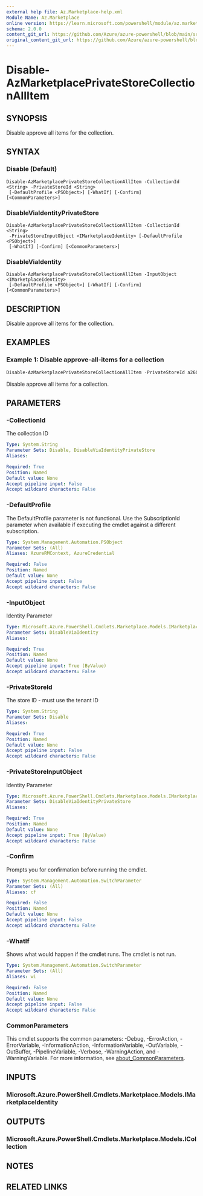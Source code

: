 ```yaml
---
external help file: Az.Marketplace-help.xml
Module Name: Az.Marketplace
online version: https://learn.microsoft.com/powershell/module/az.marketplace/disable-azmarketplaceprivatestorecollectionallitem
schema: 2.0.0
content_git_url: https://github.com/Azure/azure-powershell/blob/main/src/Marketplace/Marketplace/help/Disable-AzMarketplacePrivateStoreCollectionAllItem.md
original_content_git_url: https://github.com/Azure/azure-powershell/blob/main/src/Marketplace/Marketplace/help/Disable-AzMarketplacePrivateStoreCollectionAllItem.md
---
```


# Disable-AzMarketplacePrivateStoreCollectionAllItem

## SYNOPSIS
Disable approve all items for the collection.

## SYNTAX

### Disable (Default)
```
Disable-AzMarketplacePrivateStoreCollectionAllItem -CollectionId <String> -PrivateStoreId <String>
 [-DefaultProfile <PSObject>] [-WhatIf] [-Confirm] [<CommonParameters>]
```

### DisableViaIdentityPrivateStore
```
Disable-AzMarketplacePrivateStoreCollectionAllItem -CollectionId <String>
 -PrivateStoreInputObject <IMarketplaceIdentity> [-DefaultProfile <PSObject>]
 [-WhatIf] [-Confirm] [<CommonParameters>]
```

### DisableViaIdentity
```
Disable-AzMarketplacePrivateStoreCollectionAllItem -InputObject <IMarketplaceIdentity>
 [-DefaultProfile <PSObject>] [-WhatIf] [-Confirm] [<CommonParameters>]
```

## DESCRIPTION
Disable approve all items for the collection.

## EXAMPLES

### Example 1: Disable approve-all-items for a collection
```powershell
Disable-AzMarketplacePrivateStoreCollectionAllItem -PrivateStoreId a260d38c-96cf-492d-a340-404d0c4b3ad6 -CollectionId fdb889a1-cf3e-49f0-95b8-2bb012fa0188
```

Disable approve all items for a collection.

## PARAMETERS

### -CollectionId
The collection ID

```yaml
Type: System.String
Parameter Sets: Disable, DisableViaIdentityPrivateStore
Aliases:

Required: True
Position: Named
Default value: None
Accept pipeline input: False
Accept wildcard characters: False
```

### -DefaultProfile
The DefaultProfile parameter is not functional.
Use the SubscriptionId parameter when available if executing the cmdlet against a different subscription.

```yaml
Type: System.Management.Automation.PSObject
Parameter Sets: (All)
Aliases: AzureRMContext, AzureCredential

Required: False
Position: Named
Default value: None
Accept pipeline input: False
Accept wildcard characters: False
```

### -InputObject
Identity Parameter

```yaml
Type: Microsoft.Azure.PowerShell.Cmdlets.Marketplace.Models.IMarketplaceIdentity
Parameter Sets: DisableViaIdentity
Aliases:

Required: True
Position: Named
Default value: None
Accept pipeline input: True (ByValue)
Accept wildcard characters: False
```

### -PrivateStoreId
The store ID - must use the tenant ID

```yaml
Type: System.String
Parameter Sets: Disable
Aliases:

Required: True
Position: Named
Default value: None
Accept pipeline input: False
Accept wildcard characters: False
```

### -PrivateStoreInputObject
Identity Parameter

```yaml
Type: Microsoft.Azure.PowerShell.Cmdlets.Marketplace.Models.IMarketplaceIdentity
Parameter Sets: DisableViaIdentityPrivateStore
Aliases:

Required: True
Position: Named
Default value: None
Accept pipeline input: True (ByValue)
Accept wildcard characters: False
```

### -Confirm
Prompts you for confirmation before running the cmdlet.

```yaml
Type: System.Management.Automation.SwitchParameter
Parameter Sets: (All)
Aliases: cf

Required: False
Position: Named
Default value: None
Accept pipeline input: False
Accept wildcard characters: False
```

### -WhatIf
Shows what would happen if the cmdlet runs.
The cmdlet is not run.

```yaml
Type: System.Management.Automation.SwitchParameter
Parameter Sets: (All)
Aliases: wi

Required: False
Position: Named
Default value: None
Accept pipeline input: False
Accept wildcard characters: False
```

### CommonParameters
This cmdlet supports the common parameters: -Debug, -ErrorAction, -ErrorVariable, -InformationAction, -InformationVariable, -OutVariable, -OutBuffer, -PipelineVariable, -Verbose, -WarningAction, and -WarningVariable. For more information, see [about_CommonParameters](http://go.microsoft.com/fwlink/?LinkID=113216).

## INPUTS

### Microsoft.Azure.PowerShell.Cmdlets.Marketplace.Models.IMarketplaceIdentity

## OUTPUTS

### Microsoft.Azure.PowerShell.Cmdlets.Marketplace.Models.ICollection

## NOTES

## RELATED LINKS
